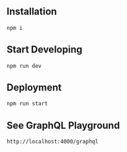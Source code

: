## Installation
```
npm i
```

## Start Developing
```
npm run dev
```

## Deployment
```
npm run start
```

## See GraphQL Playground
```
http://localhost:4000/graphql
```
